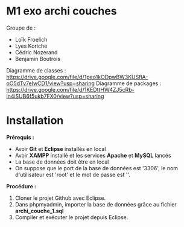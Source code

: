 # M1 exo archi couches

Groupe de :
- Loïk Froelich
- Lyes Koriche
- Cédric Nozerand
- Benjamin Boutrois

Diagramme de classes : https://drive.google.com/file/d/1peo1kODpwBW3KUSflA-oO5dTv7eIwCD1/view?usp=sharing
Diagramme de packages : https://drive.google.com/file/d/1KEDttHW4ZJ5cRb-in4iSUB6f5ukb7FX0/view?usp=sharing

# Installation

**Prérequis :**
- Avoir **Git** et **Eclipse** installés en local
- Avoir **XAMPP** installé et les services **Apache** et **MySQL** lancés
- La base de données doit être en local
- On suppose que le port de la base de données est '3306', le nom d'utilisateur est 'root' et le mot de passe est ''.

**Procédure :**

1. Cloner le projet Github avec Eclipse.
2. Dans phpmyadmin, importer la base de données grâce au fichier **archi_couche_1.sql**
3. Compiler et exécuter le projet depuis Eclipse.
